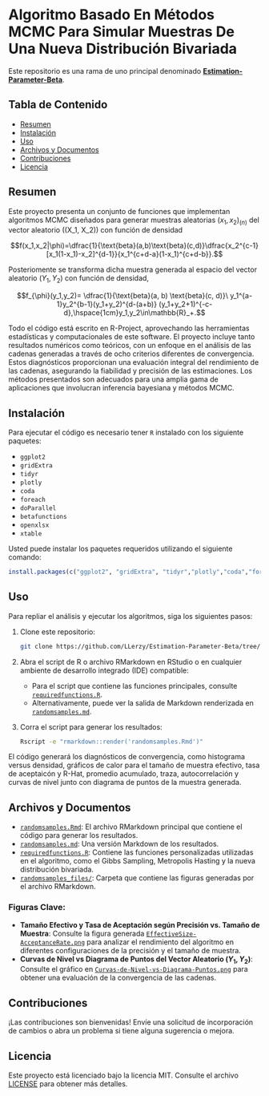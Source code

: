 # Algoritmo Basado En Métodos MCMC Para Simular Muestras De Una Nueva Distribución Bivariada

Este repositorio es una rama de uno principal denominado **[Estimation-Parameter-Beta](https://github.com/LLerzy/Estimation-Parameter-Beta)**.

## Tabla de Contenido
- [Resumen](#resumen)
- [Instalación](#instalación)
- [Uso](#uso)
- [Archivos y Documentos](#archivos-y-documentos)
- [Contribuciones](#contribuciones)
- [Licencia](#licencia)

## Resumen

Este proyecto presenta un conjunto de funciones que implementan algoritmos MCMC diseñados para generar muestras aleatorias $(x_1,x_2)_{(n)}$ del vector aleatorio \((X_1, X_2)\) con función de densidad 

$$f(x_1,x_2|\phi)=\dfrac{1}{\text{beta}(a,b)\text{beta}(c,d)}\dfrac{x_2^{c-1}[x_1(1-x_1)-x_2]^{d-1}}{x_1^{c+d-a}(1-x_1)^{c+d-b}}.$$

Posteriomente se transforma dicha muestra generada al espacio del vector aleatorio $(Y_1,Y_2)$ con función de densidad,

$$f_{\phi}(y_1,y_2)= \dfrac{1}{\text{beta}(a, b) \text{beta}(c, d)}\ y_1^{a-1}y_2^{b-1}(y_1+y_2)^{d-(a+b)} (y_1+y_2+1)^{-c-d},\hspace{1cm}y_1,y_2\in\mathbb{R}_+.$$ 

Todo el código está escrito en R-Project, aprovechando las herramientas estadísticas y computacionales de este software. El proyecto incluye tanto resultados numéricos como teóricos, con un enfoque en el análisis de las cadenas generadas a través de ocho criterios diferentes de convergencia. Estos diagnósticos proporcionan una evaluación integral del rendimiento de las cadenas, asegurando la fiabilidad y precisión de las estimaciones. Los métodos presentados son adecuados para una amplia gama de aplicaciones que involucran inferencia bayesiana y métodos MCMC.

## Instalación
Para ejecutar el código es necesario tener `R` instalado con los siguiente paquetes:
- `ggplot2`
- `gridExtra`
- `tidyr`
- `plotly`
- `coda`
- `foreach`
- `doParallel`
- `betafunctions`
- `openxlsx`
- `xtable`

Usted puede instalar los paquetes requeridos utilizando el siguiente comando:
```R
install.packages(c("ggplot2", "gridExtra", "tidyr","plotly","coda","foreach","doParallel","betafunctions","openxlsx","xtable"))
```

## Uso
Para repliar el análisis y ejecutar los algoritmos, siga los siguientes pasos:

1. Clone este repositorio:
   ```bash
   git clone https://github.com/LLerzy/Estimation-Parameter-Beta/tree/Algorithm-Sim-Samples.git
   ```
2. Abra el script de R o archivo RMarkdown en RStudio o en cualquier ambiente de desarrollo integrado (IDE) compatible:
   - Para el script que contiene las funciones principales, consulte [`requiredfunctions.R`](https://github.com/LLerzy/Estimation-Parameter-Beta/blob/Algorithm-Sim-Samples/requiredfunctions.R).
   - Alternativamente, puede ver la salida de Markdown renderizada en [`randomsamples.md`](https://github.com/LLerzy/Estimation-Parameter-Beta/blob/Algorithm-Sim-Samples/randomsamples.md).

3. Corra el script para generar los resultados:
   ```bash
   Rscript -e "rmarkdown::render('randomsamples.Rmd')"
   ```

El código generará los diagnósticos de convergencia, como histograma versus densidad, gráficos de calor para el tamaño de muestra efectivo, tasa de aceptaicón y R-Hat, promedio acumulado, traza, autocorrelación y curvas de nivel junto con diagrama de puntos de la muestra generada.

## Archivos y Documentos
- [`randomsamples.Rmd`](randomsamples.Rmd): El archivo RMarkdown principal que contiene el código para generar los resultados.
- [`randomsamples.md`](randomsamples.md): Una versión Markdown de los resultados.
- [`requiredfunctions.R`](requiredfunctions.R): Contiene las funciones personalizadas utilizadas en el algoritmo, como el Gibbs Sampling, Metropolis Hasting y la nueva distribución bivariada.
- [`randomsamples_files/`](randomsamples_files/figure-gfm): Carpeta que contiene las figuras generadas por el archivo RMarkdown.

### Figuras Clave:
- **Tamaño Efectivo y Tasa de Aceptación según Precisión vs. Tamaño de Muestra**: Consulte la figura generada [`EffectiveSize-AcceptanceRate.png`](randomsamples_files/figure-gfm/unnamed-chunk-3-1.png) para analizar el rendimiento del algoritmo en diferentes configuraciones de la precisión y el tamaño de muestra.
- **Curvas de Nivel vs Diagrama de Puntos del Vector Aleatorio $(Y_1,Y_2)$**: Consulte el gráfico en [`Curvas-de-Nivel-vs-Diagrama-Puntos.png`](randomsamples_files/figure-gfm/unnamed-chunk-14-1.png) para obtener una evaluación de la convergencia de las cadenas.

## Contribuciones
¡Las contribuciones son bienvenidas! Envíe una solicitud de incorporación de cambios o abra un problema si tiene alguna sugerencia o mejora.

## Licencia
Este proyecto está licenciado bajo la licencia MIT. Consulte el archivo [LICENSE](LICENSE) para obtener más detalles.
